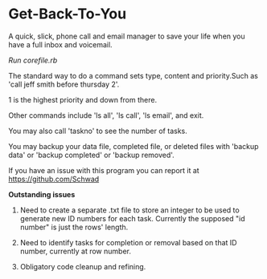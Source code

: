 Get-Back-To-You
===============

A quick, slick, phone call and email manager to save your life when you have a full inbox and voicemail.


*Run corefile.rb*


The standard way to do a command sets type, content and priority.Such as 'call jeff smith before thursday 2'.

1 is the highest priority and down from there. 

Other commands include 'ls all', 'ls call', 'ls email', and exit.

You may also call 'taskno' to see the number of tasks.

You may backup your data file, completed file, or deleted files with 'backup data' or 'backup completed' or 'backup removed'.

 If you have an issue with this program you can report it at https://github.com/Schwad

 **Outstanding issues**

 1. Need to create a separate .txt file to store an integer to be used to generate new ID numbers for each task. Currently the supposed "id number" is just the rows' length. 

 2. Need to identify tasks for completion or removal based on that ID number, currently at row number. 

 3. Obligatory code cleanup and refining.
